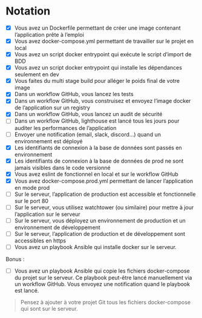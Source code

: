 # Notation

-   [x] Vous avez un Dockerfile permettant de créer une image contenant l’application prête à l’emploi
-   [x] Vous avez docker-compose.yml permettant de travailler sur le projet en local
-   [x] Vous avez un script docker entrypoint qui exécute le script d’import de BDD
-   [x] Vous avez un script docker entrypoint qui installe les dépendances seulement en dev
-   [x] Vous faites du multi stage build pour alléger le poids final de votre image
-   [x] Dans un workflow GitHub, vous lancez les tests
-   [x] Dans un workflow GitHub, vous construisez et envoyez l’image docker de l’application sur un registry
-   [x] Dans un workflow GitHub, vous lancez un audit de sécurité
-   [ ] Dans un workflow GitHub, lighthouse est lancé tous les jours pour auditer les performances de l’application
-   [ ] Envoyer une notification (email, slack, discord...) quand un environnement est déployé
-   [x] Les identifiants de connexion à la base de données sont passés en environnement
-   [x] Les identifiants de connexion à la base de données de prod ne sont jamais visibles dans le code versionné
-   [x] Vous avez eslint de fonctionnel en local et sur le workflow GitHub
-   [x] Vous avez docker-compose.prod.yml permettant de lancer l’application en mode prod
-   [ ] Sur le serveur, l’application de production est accessible et fonctionnelle sur le port 80
-   [ ] Sur le serveur, vous utilisez watchtower (ou similaire) pour mettre à jour l’application sur le serveur
-   [ ] Sur le serveur, vous déployez un environnement de production et un environnement de développement
-   [ ] Sur le serveur, l’application de production et de développement sont accessibles en https
-   [ ] Vous avez un playbook Ansible qui installe docker sur le serveur.

Bonus :

-   [ ] Vous avez un playbook Ansible qui copie les fichiers docker-compose du projet sur le serveur.
        Ce playbook peut-être lancé manuellement via un workflow GitHub.
        Vous envoyez une notification quand le playbook est lancé.

> Pensez à ajouter à votre projet Git tous les fichiers docker-compose qui sont sur le serveur.
